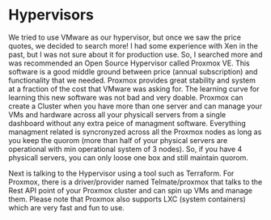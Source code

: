 # Hypervisors

We tried to use VMware as our hypervisor, but once we saw the price quotes, we decided to search more! I had some experience with Xen in the past, but I was not sure about it for production use. So, I searched more and was recommended an Open Source Hypervisor called Proxmox VE. This software is a good middle ground between price (annual subscription) and functionality that we needed. Proxmox provides great stability and system at a fraction of the cost that VMware was asking for. The learning curve for learning this new software was not bad and very doable. Proxmox can create a Cluster when you have more than one server and can manage your VMs and hardware across all your physicall servers from a single dashboard without any extra peice of managment software. Everything managment related is syncronyzed across all the Proxmox nodes as long as you keep the quorom (more than half of your physical servers are operational with min operational system of 3 nodes). So, if you have 4 physicall servers, you can only loose one box and still maintain quorom.

Next is talking to the Hypervisor using a tool such as Terraform. For Proxmox, there is a driver/provider named Telmate/proxmox that talks to the Rest API point of your Proxmox cluster and can spin up VMs and manage them. Please note that Proxmox also supports LXC (system containers) which are very fast and fun to use.

<HyvorTalkEmbed websiteId="12354" id="edclub/infra-hypervisor" />